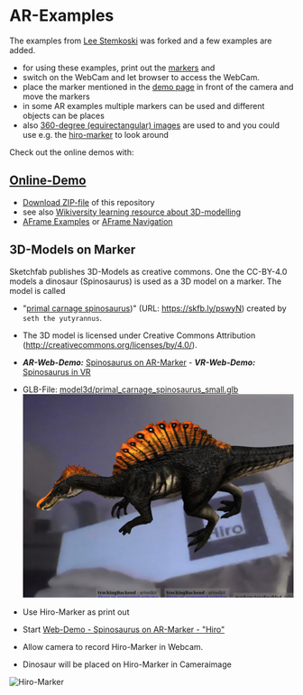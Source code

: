 # AR-Examples
The examples from [Lee Stemkoski](https://github.com/stemkoski/AR-Examples) was forked and a few examples are added.
* for using these examples, print out the [markers](markers/Marker_Printout_AR_demo.pdf) and
* switch on the WebCam and let browser to access the WebCam.
* place the marker mentioned in the [demo page](https://niebert.github.io/AR-Examples) in front of the camera and move the markers
* in some AR examples multiple markers can be used and different objects can be places
* also [360-degree (equirectangular) images](https://www.github.com/niebert/HuginSample) are used to and you could use e.g. the [hiro-marker](markers/Marker_Printout_AR_demo.pdf) to look around

Check out the online demos with:
## [Online-Demo](https://niebert.github.io/AR-Examples)
* [Download ZIP-file](https://github.com/niebert/AR-Examples/archive/refs/heads/master.zip) of this repository
* see also [Wikiversity learning resource about 3D-modelling](https://en.wikiversity.org/wiki/3D_Modelling/Examples/AR_with_Markers)
* [AFrame Examples](https://niebert.github.io/aframe360example) or [AFrame Navigation](https://niebert.github.io/aframe360navigation/)
 
## 3D-Models on Marker
Sketchfab publishes 3D-Models as creative commons. One the CC-BY-4.0 models a dinosaur (Spinosaurus) is used as a 3D model on a marker. The model is called 
* "[primal carnage spinosaurus](https://skfb.ly/pswyN))" (URL: https://skfb.ly/pswyN) created by `seth the yutyrannus`.
* The 3D model is licensed under Creative Commons Attribution (http://creativecommons.org/licenses/by/4.0/).
* ***AR-Web-Demo:*** [Spinosaurus on AR-Marker](https://niebert.github.io/AR-Examples/spinosaurus_hiro_ar.html) - ***VR-Web-Demo:*** [Spinosaurus in VR](https://niebert.github.io/HuginSample/spinosaurus_rieselfelder_aframe.html)
* GLB-File: [model3d/primal_carnage_spinosaurus_small.glb](model3d/primal_carnage_spinosaurus_small.glb)
![Spinosaurus on AR-Marker](./img/spinosaurus_on_ar_marker.png)

* Use Hiro-Marker as print out
* Start [Web-Demo - Spinosaurus on AR-Marker - "Hiro"](https://niebert.github.io/AR-Examples/spinosaurus_hiro_ar.html)
* Allow camera to record Hiro-Marker in Webcam.
* Dinosaur will be placed on Hiro-Marker in Cameraimage
  
![Hiro-Marker](./markers/hiro.png)

